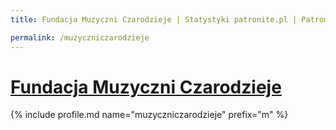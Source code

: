 ```yaml
---
title: Fundacja Muzyczni Czarodzieje | Statystyki patronite.pl | Patromierz

permalink: /muzyczniczarodzieje
---
```


# [Fundacja Muzyczni Czarodzieje](https://patronite.pl/muzyczniczarodzieje)

{% include profile.md name="muzyczniczarodzieje" prefix="m" %}
